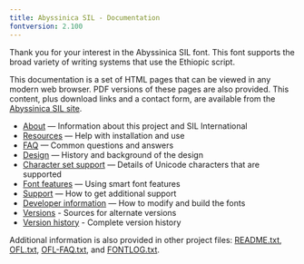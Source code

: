 ```yaml
---
title: Abyssinica SIL - Documentation
fontversion: 2.100
---
```


Thank you for your interest in the Abyssinica SIL font. This font supports the broad variety of writing systems that use the Ethiopic script.

This documentation is a set of HTML pages that can be viewed in any modern web browser. PDF versions of these pages are also provided. This content, plus download links and a contact form, are available from the [Abyssinica SIL site](https://software.sil.org/abyssinica/).

- [About](about.md) — Information about this project and SIL International
- [Resources](resources.md) — Help with installation and use
- [FAQ](faq.md) — Common questions and answers
- [Design](design.md) — History and background of the design
- [Character set support](charset.md) — Details of Unicode characters that are supported
- [Font features](features.md) — Using smart font features
- [Support](support.md) — How to get additional support
- [Developer information](developer.md) — How to modify and build the fonts
- [Versions](versions.md) - Sources for alternate versions
- [Version history](history.md) - Complete version history

Additional information is also provided in other project files: [README.txt](../README.txt), [OFL.txt](../OFL.txt), [OFL-FAQ.txt](../OFL-FAQ.txt), and [FONTLOG.txt](../FONTLOG.txt).

